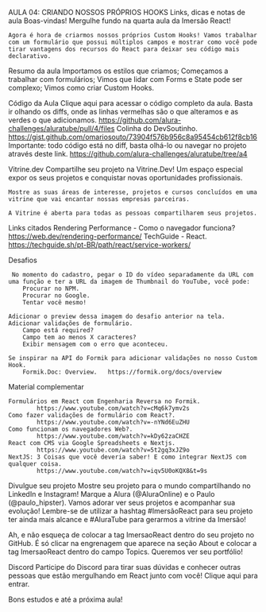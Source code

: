 AULA 04: 
CRIANDO NOSSOS PRÓPRIOS HOOKS
    Links, dicas e notas de aula
    Boas-vindas! Mergulhe fundo na quarta aula da Imersão React!

    Agora é hora de criarmos nossos próprios Custom Hooks! Vamos trabalhar com um formulário que possui múltiplos campos e mostrar como você pode tirar vantagens dos recursos do React para deixar seu código mais declarativo.

Resumo da aula
    Importamos os estilos que criamos;
    Começamos a trabalhar com formulários;
    Vimos que lidar com Forms e State pode ser complexo;
    Vimos como criar Custom Hooks.


Código da Aula
    Clique aqui para acessar o código completo da aula. Basta ir olhando os diffs, onde as linhas vermelhas são o que alteramos e as verdes o que adicionamos.
            https://github.com/alura-challenges/aluratube/pull/4/files
    Colinha do DevSoutinho.         https://gist.github.com/omariosouto/73904f576b956c8a95454cb612f8cb16
    Importante: todo código está no diff, basta olhá-lo ou navegar no projeto através deste link.
            https://github.com/alura-challenges/aluratube/tree/a4


Vitrine.dev
    Compartilhe seu projeto na Vitrine.Dev! Um espaço especial expor os seus projetos e conquistar novas oportunidades profissionais.

    Mostre as suas áreas de interesse, projetos e cursos concluídos em uma vitrine que vai encantar nossas empresas parceiras.

    A Vitrine é aberta para todas as pessoas compartilharem seus projetos.

Links citados
    Rendering Performance - Como o navegador funciona?
            https://web.dev/rendering-performance/
    TechGuide - React. 
            https://techguide.sh/pt-BR/path/react/service-workers/


Desafios

     No momento do cadastro, pegar o ID do vídeo separadamente da URL com uma função e ter a URL da imagem de Thumbnail do YouTube, você pode:
        Procurar no NPM.
        Procurar no Google.
        Tentar você mesmo!
    
    Adicionar o preview dessa imagem do desafio anterior na tela.
    Adicionar validações de formulário.
        Campo está required?
        Campo tem ao menos X caracteres?
        Exibir mensagem com o erro que aconteceu.

    Se inspirar na API do Formik para adicionar validações no nosso Custom Hook.
        Formik.Doc: Overview.   https://formik.org/docs/overview


Material complementar

    Formulários em React com Engenharia Reversa no Formik.
            https://www.youtube.com/watch?v=cMq6k7ymv2s
    Como fazer validações de formulário com React?.
            https://www.youtube.com/watch?v=-nYNd6EuZHU 
    Como funcionam os navegadores Web?.
            https://www.youtube.com/watch?v=kDy62zaCHZE
    React com CMS via Google Spreadsheets e Nextjs.
            https://www.youtube.com/watch?v=5t2gq3xJZ9o
    NextJS: 3 Coisas que você deveria saber! E como integrar NextJS com qualquer coisa.
            https://www.youtube.com/watch?v=iqv5U0oKQX8&t=9s

Divulgue seu projeto
Mostre seu projeto para o mundo compartilhando no LinkedIn e Instagram! Marque a Alura (@AluraOnline) e o Paulo (@paulo_hipster). Vamos adorar ver seus projetos e acompanhar sua evolução! Lembre-se de utilizar a hashtag #ImersãoReact para seu projeto ter ainda mais alcance e #AluraTube para gerarmos a vitrine da Imersão!

Ah, e não esqueça de colocar a tag ImersaoReact dentro do seu projeto no GitHub. É só clicar na engrenagem que aparece na seção About e colocar a tag ImersaoReact dentro do campo Topics. Queremos ver seu portfólio!

Discord
Participe do Discord para tirar suas dúvidas e conhecer outras pessoas que estão mergulhando em React junto com você! Clique aqui para entrar.

Bons estudos e até a próxima aula!